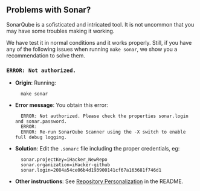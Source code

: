 ## Problems with Sonar?

SonarQube is a sofisticated and intricated tool.  It is not uncommon
that you may have some troubles making it working.  

We have test it in normal conditions and it works properly.  Still, if
you have any of the following issues when running `make sonar`, we
show you a recommendation to solve them.

### `ERROR: Not authorized.`

- **Origin**: Running:

		make sonar
	
- **Error message**: You obtain this error:

		ERROR: Not authorized. Please check the properties sonar.login and sonar.password.
		ERROR: 
		ERROR: Re-run SonarQube Scanner using the -X switch to enable full debug logging.

- **Solution**: Edit the `.sonarc` file including the proper credentials, eg:

		sonar.projectKey=iHacker_NewRepo
		sonar.organization=iHacker-github
		sonar.login=2084a54ce06b4d193900141cf67a163681f746d1

- **Other instructions**: See [Repository Personalization](../../../README.md#personalization) in the README.

<!--
# -Dsonar.cfamily.gcov.reportsPath=tests/
# -Dsonar.c.file.suffixes=-
# -Dsonar.cpp.file.suffixes=-
# -Dsonar.objc.file.suffixes=-
-->
